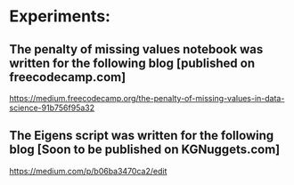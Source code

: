 # Experiments:

## The penalty of missing values notebook was written for the following blog [published on freecodecamp.com]
https://medium.freecodecamp.org/the-penalty-of-missing-values-in-data-science-91b756f95a32

## The Eigens script was written for the following blog [Soon to be published on KGNuggets.com]
https://medium.com/p/b06ba3470ca2/edit
